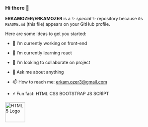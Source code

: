 ### Hi there 👋


**ERKAMOZER/ERKAMOZER** is a ✨ _special_ ✨ repository because its `README.md` (this file) appears on your GitHub profile.

Here are some ideas to get you started:

- 🔭 I’m currently working on front-end
- 🌱 I’m currently learning react
- 👯 I’m looking to collaborate on project

- 💬 Ask me about anything
- 📫 How to reach me: erkam.ozer3@gmail.com
- ⚡ Fun fact: HTML CSS BOOTSTRAP JS SCRİPT
<img src="https://www.w3.org/html/logo/downloads/HTML5_Logo_256.png" alt="HTML5 Logo" width="64" height="64">

